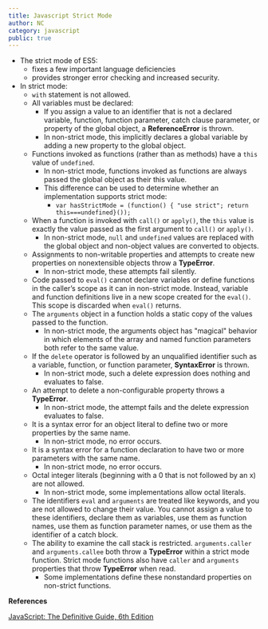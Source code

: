 ```yaml
---
title: Javascript Strict Mode
author: NC
category: javascript
public: true
---
```



- The strict mode of ES5:
    - fixes a few important language deficiencies
    - provides stronger error checking and increased security.
- In strict mode:
  - ```with``` statement is not allowed.
  - All variables must be declared:
      - If you assign a value to an identifier that is not a declared variable, function, function parameter, catch clause parameter, or property of the global object, a **ReferenceError** is thrown.
      - In non-strict mode, this implicitly declares a global variable by adding a new property to the global object.
  - Functions invoked as functions (rather than as methods) have a ```this``` value of ```undefined```.
      - In non-strict mode, functions invoked as functions are always passed the global object as their this value.
      - This difference can be used to determine whether an implementation supports strict mode:
          - ```var hasStrictMode = (function() { "use strict"; return this===undefined}());```
  - When a function is invoked with ```call()``` or ```apply()```, the ```this``` value is exactly the value passed as the first argument to ```call()``` or ```apply()```.
      - In non-strict mode, ```null``` and ```undefined``` values are replaced with the global object and non-object values are converted to objects.
  - Assignments to non-writable properties and attempts to create new properties on nonextensible objects throw a **TypeError**.
      - In non-strict mode, these attempts fail silently.
  - Code passed to ```eval()``` cannot declare variables or define functions in the caller’s scope as it can in non-strict mode. Instead, variable and function definitions live in a new scope created for the ```eval()```. This scope is discarded when ```eval()``` returns.
  - The ```arguments``` object in a function holds a static copy of the values passed to the function.
      - In non-strict mode, the arguments object has "magical" behavior in which elements of the array and named function parameters both refer to the same value.
  - If the ```delete``` operator is followed by an unqualified identifier such as a variable, function, or function parameter, **SyntaxError** is thrown.
      - In non-strict mode, such a delete expression does nothing and evaluates to false.
  - An attempt to delete a non-configurable property throws a **TypeError**.
      - In non-strict mode, the attempt fails and the delete expression evaluates to false.
  - It is a syntax error for an object literal to define two or more properties by the same name.
      - In non-strict mode, no error occurs.
  - It is a syntax error for a function declaration to have two or more parameters with the same name.
      - In non-strict mode, no error occurs.
  - Octal integer literals (beginning with a 0 that is not followed by an x) are not allowed.
      - In non-strict mode, some implementations allow octal literals.
  - The identifiers ```eval``` and ```arguments``` are treated like keywords, and you are not allowed to change their value. You cannot assign a value to these identifiers, declare them as variables, use them as function names, use them as function parameter names, or use them as the identifier of a catch block.
  - The ability to examine the call stack is restricted. ```arguments.caller``` and ```arguments.callee``` both throw a **TypeError** within a strict mode function. Strict mode functions also have ```caller``` and ```arguments``` properties that throw **TypeError** when read.
      - Some implementations define these nonstandard properties on non-strict functions.


**References**

[JavaScript: The Definitive Guide, 6th Edition](http://shop.oreilly.com/product/9780596805531.do)
